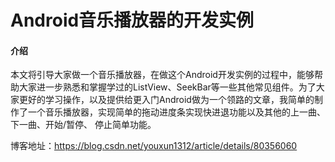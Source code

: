 # Android音乐播放器的开发实例

#### 介绍
本文将引导大家做一个音乐播放器，在做这个Android开发实例的过程中，能够帮助大家进一步熟悉和掌握学过的ListView、SeekBar等一些其他常见组件。为了大家更好的学习操作，以及提供给更入门Android做为一个领路的文章，我简单的制作了一个音乐播放器，实现简单的拖动进度条实现快进退功能以及其他的上一曲、下一曲、开始/暂停、 停止简单功能。


博客地址：https://blog.csdn.net/youxun1312/article/details/80356060
